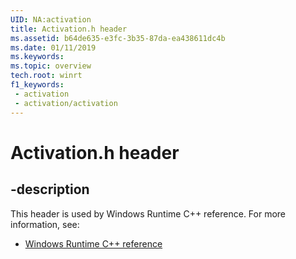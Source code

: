 ```yaml
---
UID: NA:activation
title: Activation.h header
ms.assetid: b64de635-e3fc-3b35-87da-ea438611dc4b
ms.date: 01/11/2019
ms.keywords: 
ms.topic: overview
tech.root: winrt
f1_keywords:
 - activation
 - activation/activation
---
```


# Activation.h header


## -description

This header is used by Windows Runtime C++ reference. For more information, see:

- [Windows Runtime C++ reference](../_winrt/index.md)

